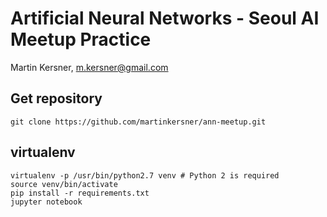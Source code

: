# Artificial Neural Networks - Seoul AI Meetup Practice
Martin Kersner, <m.kersner@gmail.com>

## Get repository
```
git clone https://github.com/martinkersner/ann-meetup.git
```

## virtualenv
```
virtualenv -p /usr/bin/python2.7 venv # Python 2 is required
source venv/bin/activate
pip install -r requirements.txt
jupyter notebook
```
